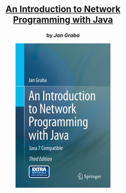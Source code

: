 <div align="center">

  # [An Introduction to Network Programming with Java](https://github.com/cuongpiger/Documents/blob/master/Java/An%20Introduction%20to%20Network%20Programming%20with%20Java%20by%20Jan%20Graba.pdf)
  ### by _Jan Graba_

  ![](./images/book_cover.jpeg)

</div>

